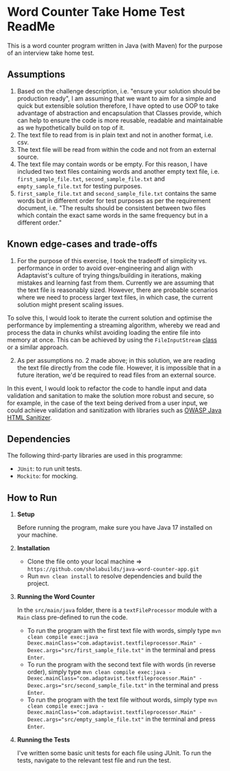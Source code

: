 # Word Counter Take Home Test ReadMe

This is a word counter program written in Java (with Maven) for the purpose of an interview take home test.

## Assumptions

1. Based on the challenge description, i.e. "ensure your solution should be production ready", I am assuming that we want to aim for a simple and quick but extensible solution therefore, I have opted to use OOP to take advantage of abstraction and encapsulation that Classes provide, which can help to ensure the code is more reusable, readable and maintainable as we hypothetically build on top of it.
2. The text file to read from is in plain text and not in another format, i.e. csv.
3. The text file will be read from within the code and not from an external source.
4. The text file may contain words or be empty. For this reason, I have included two text files containing words and another empty text file, i.e. `first_sample_file.txt`, `second_sample_file.txt` and `empty_sample_file.txt` for testing purposes.
5. `first_sample_file.txt` and `second_sample_file.txt` contains the same words but in different order for test purposes as per the requirement document, i.e. "The results should be consistent between two files which contain the exact same words in the same frequency but in a different order."

## Known edge-cases and trade-offs

1. For the purpose of this exercise, I took the tradeoff of simplicity vs. performance in order to avoid over-engineering and align with Adaptavist's culture of trying things/building in iterations, making mistakes and learning fast from them. Currently we are assuming that the text file is reasonably sized. However, there are probable scenarios where we need to process larger text files, in which case, the current solution might present scaling issues.

To solve this, I would look to iterate the current solution and optimise the performance by implementing a streaming algorithm, whereby we read and process the data in chunks whilst avoiding loading the entire file into memory at once. This can be achieved by using the `FileInputStream` [class](https://www.geeksforgeeks.org/java-io-fileinputstream-class-java/) or a similar approach.

2. As per assumptions no. 2 made above; in this solution, we are reading the text file directly from the code file. However, it is impossible that in a future iteration, we'd be required to read files from an external source.

In this event, I would look to refactor the code to handle input and data validation and sanitation to make the solution more robust and secure, so for example, in the case of the text being derived from a user input, we could achieve validation and sanitization with libraries such as [OWASP Java HTML Sanitizer](https://github.com/OWASP/java-html-sanitizer).

## Dependencies

The following third-party libraries are used in this programme:

- `JUnit`: to run unit tests.
- `Mockito`: for mocking.

## How to Run

1. **Setup**

   Before running the program, make sure you have Java 17 installed on your machine.


2. **Installation**

   - Clone the file onto your local machine => `https://github.com/sholabuilds/java-word-counter-app.git`    
   - Run `mvn clean install` to resolve dependencies and build the project.


3. **Running the Word Counter**

   In the `src/main/java` folder, there is a `textFileProcessor` module with a `Main` class pre-defined to run the code.

   - To run the program with the first text file with words, simply type `mvn clean compile exec:java -Dexec.mainClass="com.adaptavist.textfileprocessor.Main" -Dexec.args="src/first_sample_file.txt"` in the terminal and press `Enter`.
   - To run the program with the second text file with words (in reverse order), simply type `mvn clean compile exec:java -Dexec.mainClass="com.adaptavist.textfileprocessor.Main" -Dexec.args="src/second_sample_file.txt"` in the terminal and press `Enter`.
   - To run the program with the text file without words, simply type `mvn clean compile exec:java -Dexec.mainClass="com.adaptavist.textfileprocessor.Main" -Dexec.args="src/empty_sample_file.txt"` in the terminal and press `Enter`.


4. **Running the Tests**

    I've written some basic unit tests for each file using JUnit. To run the tests, navigate to the relevant test file and run the test.
